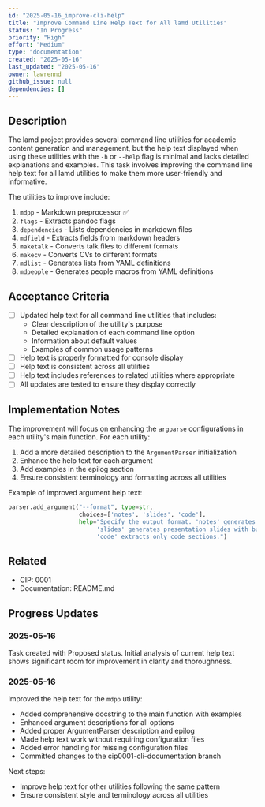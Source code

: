 ```yaml
---
id: "2025-05-16_improve-cli-help"
title: "Improve Command Line Help Text for All lamd Utilities"
status: "In Progress"
priority: "High"
effort: "Medium"
type: "documentation"
created: "2025-05-16"
last_updated: "2025-05-16"
owner: lawrennd
github_issue: null
dependencies: []
---
```


## Description

The lamd project provides several command line utilities for academic content generation and management, but the help text displayed when using these utilities with the `-h` or `--help` flag is minimal and lacks detailed explanations and examples. This task involves improving the command line help text for all lamd utilities to make them more user-friendly and informative.

The utilities to improve include:
1. `mdpp` - Markdown preprocessor ✅
2. `flags` - Extracts pandoc flags
3. `dependencies` - Lists dependencies in markdown files
4. `mdfield` - Extracts fields from markdown headers
5. `maketalk` - Converts talk files to different formats
6. `makecv` - Converts CVs to different formats 
7. `mdlist` - Generates lists from YAML definitions
8. `mdpeople` - Generates people macros from YAML definitions

## Acceptance Criteria

- [ ] Updated help text for all command line utilities that includes:
  - Clear description of the utility's purpose
  - Detailed explanation of each command line option
  - Information about default values
  - Examples of common usage patterns
- [ ] Help text is properly formatted for console display
- [ ] Help text is consistent across all utilities
- [ ] Help text includes references to related utilities where appropriate
- [ ] All updates are tested to ensure they display correctly

## Implementation Notes

The improvement will focus on enhancing the `argparse` configurations in each utility's main function. For each utility:

1. Add a more detailed description to the `ArgumentParser` initialization
2. Enhance the help text for each argument
3. Add examples in the epilog section
4. Ensure consistent terminology and formatting across all utilities

Example of improved argument help text:
```python
parser.add_argument("--format", type=str, 
                    choices=['notes', 'slides', 'code'],
                    help="Specify the output format. 'notes' generates full notes with explanations, \
                         'slides' generates presentation slides with bullet points, \
                         'code' extracts only code sections.")
```

## Related

- CIP: 0001
- Documentation: README.md

## Progress Updates

### 2025-05-16

Task created with Proposed status. Initial analysis of current help text shows significant room for improvement in clarity and thoroughness.

### 2025-05-16

Improved the help text for the `mdpp` utility:
- Added comprehensive docstring to the main function with examples
- Enhanced argument descriptions for all options
- Added proper ArgumentParser description and epilog
- Made help text work without requiring configuration files
- Added error handling for missing configuration files
- Committed changes to the cip0001-cli-documentation branch

Next steps:
- Improve help text for other utilities following the same pattern
- Ensure consistent style and terminology across all utilities 